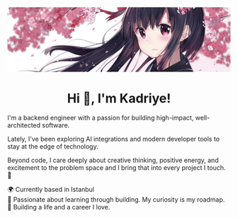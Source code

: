 <img width="1024" src="https://github.com/kadriyebarlak/kadriyebarlak/blob/main/images/draw__sample-1ab493240c36f417ae548d5052a16d8b.jpg">


<h1 align="center">Hi 👋, I'm Kadriye!</h1>

I'm a backend engineer with a passion for building high-impact, well-architected software.  

Lately, I've been exploring AI integrations and modern developer tools to stay at the edge of technology.  

Beyond code, I care deeply about creative thinking, positive energy, and excitement to the problem space and I bring that into every project I touch. 🌱  

🌍 Currently based in Istanbul  
🧠 Passionate about learning through building. My curiosity is my roadmap.  
🌸 Building a life and a career I love.


<!--
**kadriyebarlak/kadriyebarlak** is a ✨ _special_ ✨ repository because its `README.md` (this file) appears on your GitHub profile.

Here are some ideas to get you started:

- 🔭 I’m currently working on ...
- 🌱 I’m currently learning ...
- 👯 I’m looking to collaborate on ...
- 🤔 I’m looking for help with ...
- 💬 Ask me about ...
- 📫 How to reach me: ...
- 😄 Pronouns: ...
- ⚡ Fun fact: ...
-->
